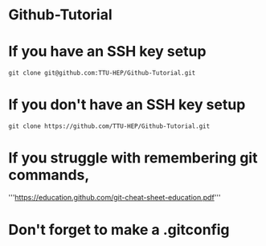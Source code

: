 # Github-Tutorial

# If you have an SSH key setup
```git clone git@github.com:TTU-HEP/Github-Tutorial.git```

# If you don't have an SSH key setup
```git clone https://github.com/TTU-HEP/Github-Tutorial.git```

# If you struggle with remembering git commands,
'''https://education.github.com/git-cheat-sheet-education.pdf'''

# Don't forget to make a .gitconfig

